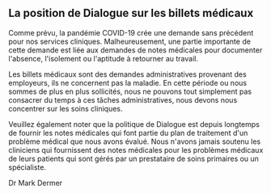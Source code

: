 ## La position de Dialogue sur les billets médicaux

Comme prévu, la pandémie COVID-19 crée une demande sans précédent pour nos services cliniques. Malheureusement, une partie importante de cette demande est liée aux demandes de notes médicales pour documenter l'absence, l'isolement ou l'aptitude à retourner au travail.

Les billets médicaux sont des demandes administratives provenant des employeurs, ils ne concernent pas la maladie. En cette période ou nous sommes de plus en plus sollicités, nous ne pouvons tout simplement pas consacrer du temps à ces tâches administratives, nous devons nous concentrer sur les soins cliniques.

Veuillez également noter que la politique de Dialogue est depuis longtemps de fournir les notes médicales qui font partie du plan de traitement d'un problème médical que nous avons évalué. Nous n'avons jamais soutenu les cliniciens qui fournissent des notes médicales pour les problèmes médicaux de leurs patients qui sont gérés par un prestataire de soins primaires ou un spécialiste.

Dr Mark Dermer
